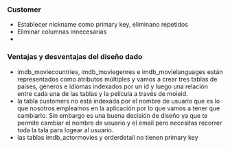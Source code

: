 ### Customer
- Establecer nickname como primary key, eliminano repetidos
- Eliminar columnas innecesarias
- 

### Ventajas y desventajas del diseño dado
- imdb_moviecountries, imdb_moviegenres e imdb_movielanguages están representados como atributos múltiples y vamos a crear tres tablas de países, géneros e idiomas indexados por un id y luego una relación entre cada una de las tablas y la película a través de moieid.
- la tabla customers no está indexada por el nombre de usuario que es lo que nosotros empleamos en la aplicación por lo que vamos a tener que cambiarlo. Sin embargo es una buena decisión de diseño ya que te permite cambiar el nombre de usuario y el email pero necesitas recorrer toda la tala para logear al usuario.
- las tablas imdb_actormovies y orderdetail no tienen primary key